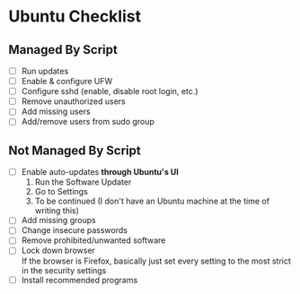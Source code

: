 # Ubuntu Checklist

## Managed By Script

- [ ] Run updates
- [ ] Enable & configure UFW
- [ ] Configure sshd (enable, disable root login, etc.)
- [ ] Remove unauthorized users
- [ ] Add missing users
- [ ] Add/remove users from sudo group

## Not Managed By Script

- [ ] Enable auto-updates **through Ubuntu's UI**
  1. Run the Software Updater
  2. Go to Settings
  3. To be continued (I don't have an Ubuntu machine at the time of writing this)
- [ ] Add missing groups
- [ ] Change insecure passwords
- [ ] Remove prohibited/unwanted software
- [ ] Lock down browser  
       If the browser is Firefox, basically just set every setting
      to the most strict in the security settings
- [ ] Install recommended programs
